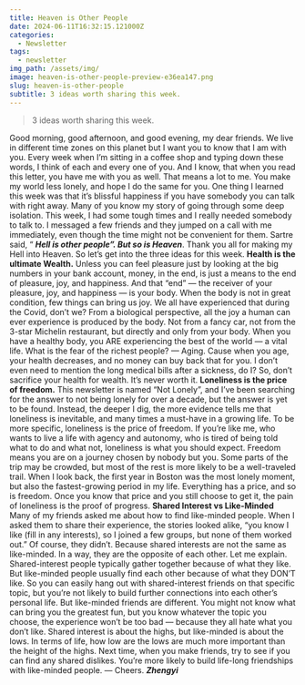 ```yaml
---
title: Heaven is Other People
date: 2024-06-11T16:32:15.121000Z
categories:
  - Newsletter
tags:
  - newsletter
img_path: /assets/img/
image: heaven-is-other-people-preview-e36ea147.png
slug: heaven-is-other-people
subtitle: 3 ideas worth sharing this week.
---
```


> 3 ideas worth sharing this week.

Good morning, good afternoon, and good evening, my dear friends.
We live in different time zones on this planet but I want you to know that I am with you. Every week when I’m sitting in a coffee shop and typing down these words, I think of each and every one of you. And I know, that when you read this letter, you have me with you as well. That means a lot to me. You make my world less lonely, and hope I do the same for you.
One thing I learned this week was that it’s blissful happiness if you have somebody you can talk with right away.
Many of you know my story of going through some deep isolation. This week, I had some tough times and I really needed somebody to talk to. I messaged a few friends and they jumped on a call with me immediately, even though the time might not be convenient for them.
Sartre said, “ _**Hell is other people”. But so is Heaven**_. Thank you all for making my Hell into Heaven.
So let’s get into the three ideas for this week.
**Health is the ultimate Wealth.**
Unless you can feel pleasure just by looking at the big numbers in your bank account, money, in the end, is just a means to the end of pleasure, joy, and happiness.
And that “end” — the receiver of your pleasure, joy, and happiness — is your body. When the body is not in great condition, few things can bring us joy. We all have experienced that during the Covid, don’t we?
From a biological perspective, all the joy a human can ever experience is produced by the body. Not from a fancy car, not from the 3-star Michelin restaurant, but directly and only from your body. When you have a healthy body, you ARE experiencing the best of the world — a vital life.
What is the fear of the richest people? — Aging. Cause when you age, your health decreases, and no money can buy back that for you.
I don’t even need to mention the long medical bills after a sickness, do I?
So, don’t sacrifice your health for wealth. It’s never worth it.
**Loneliness is the price of freedom.**
This newsletter is named “Not Lonely”, and I’ve been searching for the answer to not being lonely for over a decade, but the answer is yet to be found.
Instead, the deeper I dig, the more evidence tells me that loneliness is inevitable, and many times a must-have in a growing life.
To be more specific, loneliness is the price of freedom.
If you’re like me, who wants to live a life with agency and autonomy, who is tired of being told what to do and what not, loneliness is what you should expect.
Freedom means you are on a journey chosen by nobody but you. Some parts of the trip may be crowded, but most of the rest is more likely to be a well-traveled trail.
When I look back, the first year in Boston was the most lonely moment, but also the fastest-growing period in my life.
Everything has a price, and so is freedom. Once you know that price and you still choose to get it, the pain of loneliness is the proof of progress.
**Shared Interest vs Like-Minded**
Many of my friends asked me about how to find like-minded people. When I asked them to share their experience, the stories looked alike, “you know I like (fill in any interests), so I joined a few groups, but none of them worked out.”
Of course, they didn’t.
Because shared interests are not the same as like-minded. In a way, they are the opposite of each other. Let me explain.
Shared-interest people typically gather together because of what they like. But like-minded people usually find each other because of what they DON’T like.
So you can easily hang out with shared-interest friends on that specific topic, but you’re not likely to build further connections into each other’s personal life.
But like-minded friends are different. You might not know what can bring you the greatest fun, but you know whatever the topic you choose, the experience won’t be too bad — because they all hate what you don’t like.
Shared interest is about the highs, but like-minded is about the lows. In terms of life, how low are the lows are much more important than the height of the highs.
Next time, when you make friends, try to see if you can find any shared dislikes. You’re more likely to build life-long friendships with like-minded people.
—
Cheers.
_**Zhengyi**_
